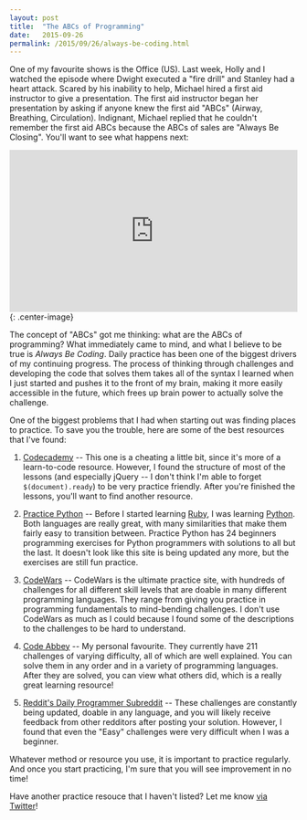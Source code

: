 ```yaml
---
layout: post
title:  "The ABCs of Programming"
date:   2015-09-26
permalink: /2015/09/26/always-be-coding.html
---
```


One of my favourite shows is the Office (US). Last week, Holly and I watched the episode where Dwight executed a "fire drill" and Stanley had a heart attack. Scared by his inability to help, Michael hired a first aid instructor to give a presentation. The first aid instructor began her presentation by asking if anyone knew the first aid "ABCs" (Airway, Breathing, Circulation).  Indignant, Michael replied that he couldn't remember the first aid ABCs because the ABCs of sales are "Always Be Closing". You'll want to see what happens next: 

<style>.embed-container { position: relative; padding-bottom: 56.25%; height: 0; overflow: hidden; max-width: 100%; } .embed-container iframe, .embed-container object, .embed-container embed { position: absolute; top: 0; left: 0; width: 100%; height: 100%; }</style><div class='embed-container'><iframe src='https://www.youtube.com/embed/Vmb1tqYqyII' frameborder='0' allowfullscreen></iframe></div>{: .center-image}

The concept of "ABCs" got me thinking: what are the ABCs of programming? What immediately came to mind, and what I believe to be true is _Always Be Coding_. Daily practice has been one of the biggest drivers of my continuing progress. The process of thinking through challenges and developing the code that solves them takes all of the syntax I learned when I just started and pushes it to the front of my brain, making it more easily accessible in the future, which frees up brain power to actually solve the challenge. 

One of the biggest problems that I had when starting out was finding places to practice. To save you the trouble, here are some of the best resources that I've found: 

1. [Codecademy](https://www.codecademy.com/) -- This one is a cheating a little bit, since it's more of a learn-to-code resource.  However, I found the structure of most of the lessons (and especially jQuery -- I don't think I'm able to forget `$(document).ready`) to be very practice friendly. After you're finished the lessons, you'll want to find another resource.

2. [Practice Python](http://www.practicepython.org) -- Before I started learning [Ruby](https://www.ruby-lang.org/en/), I was learning [Python](https://www.python.org).  Both languages are really great, with many similarities that make them fairly easy to transition between.  Practice Python has 24 beginners programming exercises for Python programmers with solutions to all but the last.  It doesn't look like this site is being updated any more, but the exercises are still fun practice. 

3. [CodeWars](http://www.codewars.com/) -- CodeWars is the ultimate practice site, with hundreds of challenges for all different skill levels that are doable in many different programming languages.  They range from giving you practice in programming fundamentals to mind-bending challenges.  I don't use CodeWars as much as I could because I found some of the descriptions to the challenges to be hard to understand.

4. [Code Abbey](http://www.codeabbey.com) -- My personal favourite. They currently have 211 challenges of varying difficulty, all of which are well explained.  You can solve them in any order and in a variety of programming languages.  After they are solved, you can view what others did, which is a really great learning resource! 

5. [Reddit's Daily Programmer Subreddit](https://www.reddit.com/r/dailyprogrammer) -- These challenges are constantly being updated, doable in any language, and you will likely receive feedback from other redditors after posting your solution.  However, I found that even the "Easy" challenges were very difficult when I was a beginner. 

Whatever method or resource you use, it is important to practice regularly. And once you start practicing, I'm sure that you will see improvement in no time! 

Have another practice resouce that I haven't listed?  Let me know [via Twitter](http://www.twitter.com/jonathanpike)! 